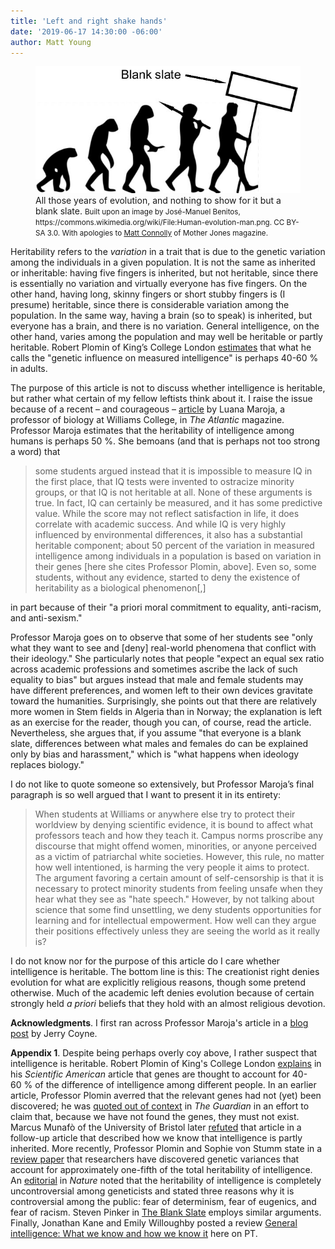 ```yaml
---
title: 'Left and right shake hands'
date: '2019-06-17 14:30:00 -06:00'
author: Matt Young
---
```

<figure>
<img src="/uploads/2019/Human-evolution-man_Blank_Slate_Cropped_600.jpg" alt=" Blank slate"/>
<figcaption>All those years of evolution, and nothing to show for it but a blank slate. <small>Built upon an image by José-Manuel Benitos, https://commons.wikimedia.org/wiki/File:Human-evolution-man.png. CC BY-SA 3.0. With apologies to <a href="https://www.motherjones.com/politics/2013/11/seven-evolutionary-reasons-people-deny-evolution/">Matt Connolly</a> of Mother Jones magazine. </small>
</figcaption>
</figure>

Heritability refers to the <i>variation</i> in a trait that is due to the genetic variation among the individuals in a given population. It is not the same as inherited or inheritable: having five fingers is inherited, but not heritable, since there is essentially no variation and virtually everyone has five fingers. On the other hand, having long, skinny fingers or short stubby fingers is (I presume) heritable, since there is considerable variation among the population. In the same way, having a brain (so to speak) is inherited, but everyone has a brain, and there is no variation. General intelligence, on the other hand, varies among the population and may well be heritable or partly heritable. Robert Plomin of King’s College London <a href="https://www.scientificamerican.com/article/is-intelligence-hereditary/">estimates</a> that what he calls the "genetic influence on measured intelligence" is perhaps 40-60&nbsp;% in adults.

The purpose of this article is not to discuss whether intelligence is heritable, but rather what certain of my fellow leftists think about it. I raise the issue because of a recent &ndash; and courageous &ndash; <a href="https://www.theatlantic.com/ideas/archive/2019/05/self-censorship-campus-bad-science/589969/">article</a> by Luana Maroja, a professor of biology at Williams College, in <i>The Atlantic</i> magazine. Professor Maroja estimates that the heritability of intelligence among humans is perhaps 50&nbsp;%. She bemoans (and that is perhaps not too strong a word) that

<!--more-->

<blockquote>some students argued instead that it is impossible to measure IQ in the first place, that IQ tests were invented to ostracize minority groups, or that IQ is not heritable at all. None of these arguments is true. In fact, IQ can certainly be measured, and it has some predictive value. While the score may not reflect satisfaction in life, it does correlate with academic success. And while IQ is very highly influenced by environmental differences, it also has a substantial heritable component; about 50 percent of the variation in measured intelligence among individuals in a population is based on variation in their genes [here she cites Professor Plomin, above]. Even so, some students, without any evidence, started to deny the existence of heritability as a biological phenomenon[,]</blockquote>

in part because of their "a priori moral commitment to equality, anti-racism, and anti-sexism."

Professor Maroja goes on to observe that some of her students see "only what they want to see and [deny] real-world phenomena that conflict with their ideology." She particularly notes that people "expect an equal sex ratio across academic professions and sometimes ascribe the lack of such equality to bias" but argues instead that male and female students may have different preferences, and women left to their own devices gravitate toward the humanities. Surprisingly, she points out that there are relatively more women in Stem fields in Algeria than in Norway; the explanation is left as an exercise for the reader, though you can, of course, read the article. Nevertheless, she argues that, if you assume "that everyone is a blank slate, differences between what males and females do can be explained only by bias and harassment," which is "what happens when ideology replaces biology."

I do not like to quote someone so extensively, but Professor Maroja’s final paragraph is so well argued that I want to present it in its entirety:

<blockquote> When students at Williams or anywhere else try to protect their worldview by denying scientific evidence, it is bound to affect what professors teach and how they teach it. Campus norms proscribe any discourse that might offend women, minorities, or anyone perceived as a victim of patriarchal white societies. However, this rule, no matter how well intentioned, is harming the very people it aims to protect. The argument favoring a certain amount of self-censorship is that it is necessary to protect minority students from feeling unsafe when they hear what they see as "hate speech." However, by not talking about science that some find unsettling, we deny students opportunities for learning and for intellectual empowerment. How well can they argue their positions effectively unless they are seeing the world as it really is?
</blockquote>

I do not know nor for the purpose of this article do I care whether intelligence is heritable. The bottom line is this: The creationist right denies evolution for what are explicitly religious reasons, though some pretend otherwise. Much of the academic left denies evolution because of certain strongly held <i>a priori</i> beliefs that they hold with an almost religious devotion.

<strong>Acknowledgments</strong>. I first ran across Professor Maroja's article in a <a href="https://whyevolutionistrue.wordpress.com/2019/05/29/williams-biology-professor-decries-the-wokeness-of-her-students/">blog post</a> by Jerry Coyne. 

<strong>Appendix 1</strong>. Despite being perhaps overly coy above, I rather suspect that intelligence is heritable. Robert Plomin of King's College London <a href="https://www.scientificamerican.com/article/is-intelligence-hereditary/">explains</a> in his <i>Scientific American</i> article that genes are thought to account for 40-60&nbsp;% of the difference of intelligence among different people. In an earlier article, Professor Plomin averred that the relevant genes had not (yet) been discovered; he was <a href="https://www.theguardian.com/lifeandstyle/2016/feb/27/how-to-raise-a-brilliant-child-without-screwing-them-up">quoted out of context</a> in <i>The Guardian</i> in an effort to claim that, because we have not found the genes, they must not exist. Marcus Munafò of the University of Bristol later <a href="https://www.theguardian.com/science/sifting-the-evidence/2016/mar/04/genetic-denialism-is-unhelpful-genes-play-a-role-in-who-we-are">refuted</a> that article in a follow-up article that described how we know that intelligence is partly inherited. More recently, Professor Plomin and Sophie von Stumm state in a <a href="https://www.nature.com/articles/nrg.2017.104">review paper</a> that researchers have discovered genetic variances that account for approximately one-fifth of the total heritability of intelligence. An <a href="https://www.nature.com/news/intelligence-research-should-not-be-held-back-by-its-past-1.22021">editorial</a> in <i>Nature</i> noted that the heritability of intelligence is completely uncontroversial among geneticists and stated three reasons why it is controversial among the public: fear of determinism, fear of eugenics, and fear of racism. Steven Pinker in <a href="https://www.amazon.com/Blank-Slate-Modern-Denial-Nature-ebook/dp/B000QCTNIM">The Blank Slate</a> employs similar arguments. Finally, Jonathan Kane and Emily Willoughby posted a review <a href="https://pandasthumb.org/archives/2018/03/general-intelligence.html">General intelligence: What we know and how we know it</a> here on PT.

